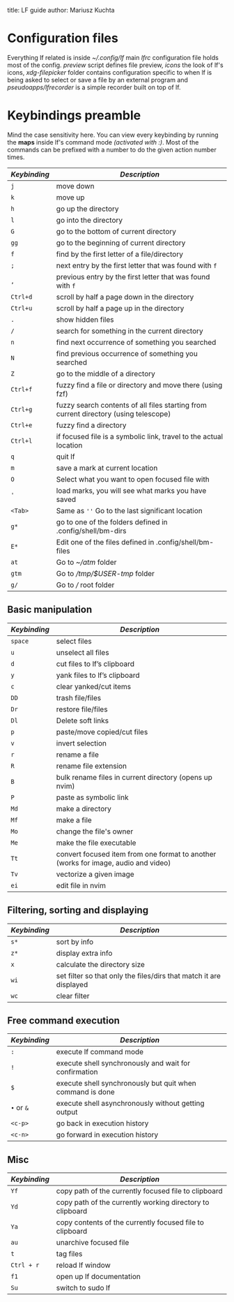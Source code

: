 title: LF guide
author: Mariusz Kuchta

# Configuration files
Everything lf related is inside *~/.config/lf* main *lfrc* configuration file holds most of the config. *preview* script defines file preview, *icons* the look of lf's icons, *xdg-filepicker* folder contains configuration specific to when lf is being asked to select or save a file by an external program and *pseudoapps/lfrecorder* is a simple recorder built on top of lf.

# Keybindings preamble
Mind the case sensitivity here. You can view every keybinding by running the **maps** inside lf's command mode *(activated with :)*. Most of the commands can be prefixed with a number to do the given action number times. 

| *Keybinding* | *Description* |
| --- | --- |
| `j` | move down |
| `k` | move up |
| `h` | go up the directory |
| `l` | go into the directory |
| `G` | go to the bottom of current directory |
| `gg` | go to the beginning of current directory |
| `f` | find by the first letter of a file/directory |
| `;` | next entry by the first letter that was found with `f` |
| `,` | previous entry by the first letter that was found with `f` |
| `Ctrl+d` | scroll by half a page down in the directory |
| `Ctrl+u` | scroll by half a page up in the directory |
| `.` | show hidden files |
| `/` | search for something in the current directory |
| `n` | find next occurrence of something you searched |
| `N` | find previous occurrence of something you searched |
| `Z` | go to the middle of a directory |
| `Ctrl+f` | fuzzy find a file or directory and move there (using fzf) |
| `Ctrl+g` | fuzzy search contents of all files starting from current directory (using telescope) |
| `Ctrl+e` | fuzzy find a directory |
| `Ctrl+l` | if focused file is a symbolic link, travel to the actual location |
| `q` | quit lf |
| `m` | save a mark at current location |
| `O` | Select what you want to open focused file with |
| `'` | load marks, you will see what marks you have saved |
| `<Tab>` | Same as `''` Go to the last significant location |
| `g*` | go to one of the folders defined in .config/shell/bm-dirs |
| `E*` | Edit one of the files defined in .config/shell/bm-files |
| `at` | Go to *~/atm* folder |
| `gtm` | Go to */tmp/$USER-tmp* folder |
| `g/` | Go to */* root folder |

## Basic manipulation
| *Keybinding* | *Description* |
| --- | --- |
| `space` | select files |
| `u` | unselect all files |
| `d` | cut files to lf’s clipboard |
| `y` | yank files to lf’s clipboard |
| `c` | clear yanked/cut items |
| `DD` | trash file/files |
| `Dr` | restore file/files |
| `Dl` | Delete soft links |
| `p` | paste/move copied/cut files |
| `v` | invert selection |
| `r` | rename a file |
| `R` | rename file extension |
| `B` | bulk rename files in current directory (opens up nvim) |
| `P` | paste as symbolic link |
| `Md` | make a directory |
| `Mf` | make a file |
| `Mo` | change the file's owner |
| `Me` | make the file executable |
| `Tt` | convert focused item from one format to another (works for image, audio and video) |
| `Tv` | vectorize a given image |
| `ei` | edit file in nvim |

## Filtering, sorting and displaying
| *Keybinding* | *Description* |
| --- | --- |
| `s*` | sort by info |
| `z*` | display extra info |
| `x` | calculate the directory size |
| `wi` | set filter so that only the files/dirs that match it are displayed |
| `wc` | clear filter |

## Free command execution
| *Keybinding* | *Description* |
| --- | --- |
| `:` | execute lf command mode |
| `!` | execute shell synchronously and wait for confirmation |
| `$` | execute shell synchronously but quit when command is done |
| `•` or `&` | execute shell asynchronously without getting output |
| `<c-p>` | go back in execution history |
| `<c-n>` | go forward in execution history |

## Misc
| *Keybinding* | *Description* |
| --- | --- |
| `Yf` | copy path of the currently focused file to clipboard |
| `Yd` | copy path of the currently working directory to clipboard |
| `Ya` | copy contents of the currently focused file to clipboard |
| `au` | unarchive focused file |
| `t` | tag files |
| `Ctrl + r` | reload lf window |
| `f1` | open up lf documentation |
| `Su` | switch to sudo lf

